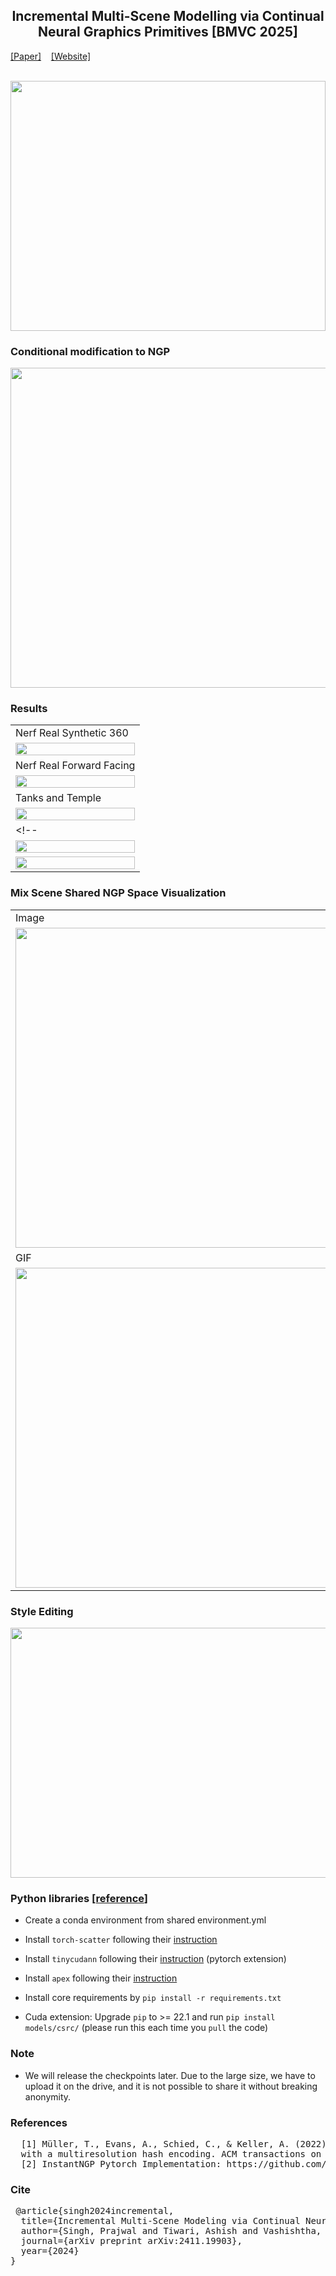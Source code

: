 <h2 style="text-align:center;"> Incremental Multi-Scene Modelling via Continual Neural Graphics Primitives [BMVC 2025] </h2> 
<p> <a href="https://arxiv.org/pdf/2411.19903">[Paper]</a> &nbsp;&nbsp; <a href="https://prajwalsingh.github.io/C-NGP/">[Website]</a></p>

<br/>

<image src="results/c3ngp_teaser.png" width="100%" height="400px"/>

### Conditional modification to NGP

<image src="results/cclngp_architecture.png" width="512px">

### Results

||
|-----|
|Nerf Real Synthetic 360|
|<image src="results/nerf_synth.png" width="100%"/>|
|Nerf Real Forward Facing|
|<image src="results/nerf_real.png" width="100%"/>|
|Tanks and Temple|
|<image src="results/qual_tanksandtemple.png" width="100%"/>|
<!-- |Qualitative Comparision|
|<image src="results/qual_comparision.png" width="100%"/>|
|<image src="results/extra_comparision.png" width="100%"/>| -->

### Mix Scene Shared NGP Space Visualization
||
|-----|
|Image|
|<image src="results/mixscene.png" width="512px" height="512px"/>|
|GIF|
|<image src="./results/mixscene.gif" width="512px" height="512px"/>|

### Style Editing

<image src="results/multistylengp.png" width="668px" height="400px">

### Python libraries [[reference](https://github.com/kwea123/ngp_pl/tree/master#software)]
  * Create a conda environment from shared environment.yml
  * Install `torch-scatter` following their [instruction](https://github.com/rusty1s/pytorch_scatter#installation)
  * Install `tinycudann` following their [instruction](https://github.com/NVlabs/tiny-cuda-nn#pytorch-extension) (pytorch extension)
  * Install `apex` following their [instruction](https://github.com/NVIDIA/apex#linux)
  * Install core requirements by `pip install -r requirements.txt`

* Cuda extension: Upgrade `pip` to >= 22.1 and run `pip install models/csrc/` (please run this each time you `pull` the code)

### Note

* We will release the checkpoints later. Due to the large size, we have to upload it on the drive, and it is not possible to share it without breaking anonymity.

### References
<pre>
  [1] Müller, T., Evans, A., Schied, C., & Keller, A. (2022). Instant neural graphics primitives 
  with a multiresolution hash encoding. ACM transactions on graphics (TOG), 41(4), 1-15.
  [2] InstantNGP Pytorch Implementation: https://github.com/kwea123/ngp_pl]
</pre>

### Cite
<pre>
 @article{singh2024incremental,
  title={Incremental Multi-Scene Modeling via Continual Neural Graphics Primitives},
  author={Singh, Prajwal and Tiwari, Ashish and Vashishtha, Gautam and Raman, Shanmuganathan},
  journal={arXiv preprint arXiv:2411.19903},
  year={2024}
}
</pre>
